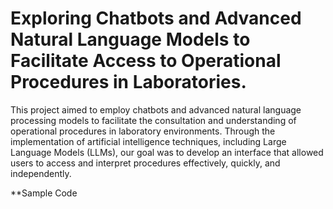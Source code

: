 # Exploring Chatbots and Advanced Natural Language Models to Facilitate Access to Operational Procedures in Laboratories.

<p>This project aimed to employ chatbots and advanced natural language processing models to facilitate the consultation and understanding of operational procedures in laboratory environments. Through the implementation of artificial intelligence techniques, including Large Language Models (LLMs), our goal was to develop an interface that allowed users to access and interpret procedures effectively, quickly, and independently.
<br></p>
**Sample Code

